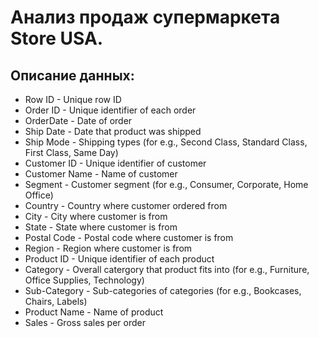 # Анализ продаж супермаркета Store USA.
##  Описание данных:
* Row ID - Unique row ID
* Order ID - Unique identifier of each order
* OrderDate - Date of order
* Ship Date - Date that product was shipped
* Ship Mode - Shipping types (for e.g., Second Class, Standard Class, First Class, Same Day)
* Customer ID -	Unique identifier of customer
* Customer Name -	Name of customer
* Segment	- Customer segment (for e.g., Consumer, Corporate, Home Office)
* Country -	Country where customer ordered from
* City -	City where customer is from
* State -	State where customer is from
* Postal Code -	Postal code where customer is from
* Region -	Region where customer is from
* Product ID -	Unique identifier of each product
* Category -	Overall catergory that product fits into (for e.g., Furniture, Office Supplies, Technology)
* Sub-Category -	Sub-categories of categories (for e.g., Bookcases, Chairs, Labels)
* Product Name -	Name of product
* Sales -	Gross sales per order
